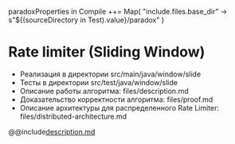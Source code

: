 paradoxProperties in Compile ++= Map(
  "include.files.base_dir" -> s"${(sourceDirectory in Test).value}/paradox"
)

# Rate limiter (Sliding Window)

* Реализация в директории src/main/java/window/slide
* Тесты в директории src/test/java/window/slide
* Описание работы алгоритма: files/description.md
* Доказательство корректности алгоритма: files/proof.md
* Описание архитектуры для распределенного Rate Limiter: files/distributed-architecture.md

@@include[description.md]($files$/description.md)
